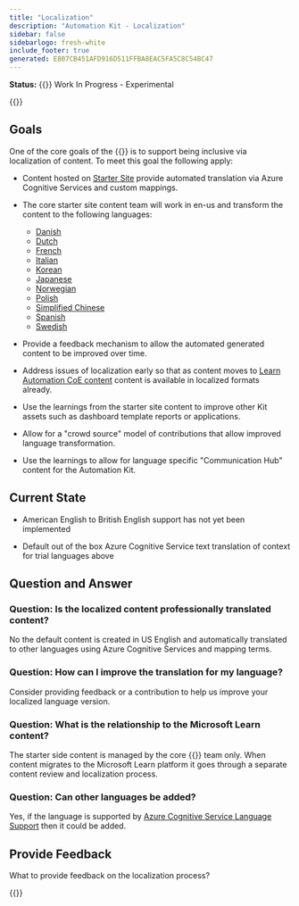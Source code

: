 ```yaml
---
title: "Localization"
description: "Automation Kit - Localization"
sidebar: false
sidebarlogo: fresh-white
include_footer: true
generated: E807CB451AFD916D511FFBA8EAC5FA5C8C54BC47
---
```


**Status:** {{<externalImage src="https://github.githubassets.com/images/icons/emoji/unicode/1f6a7.png" size="16x16" text="Construction Icon">}} Work In Progress - Experimental

{{<toc>}}

## Goals

One of the core goals of the {{<product-name>}} is to support being inclusive via localization of content. To meet this goal the following apply:

- Content hosted on [Starter Site](https://aka.ms/ak4pp/starter) provide automated translation via Azure Cognitive Services and custom mappings.

- The core starter site content team will work in en-us and transform the content to the following languages:

  - [Danish](https://microsoft.github.io/powercat-automation-kit/da/)
  - [Dutch](https://microsoft.github.io/powercat-automation-kit/nl/)
  - [French](https://microsoft.github.io/powercat-automation-kit/fr/)
  - [Italian](https://microsoft.github.io/powercat-automation-kit/it/)
  - [Korean](https://microsoft.github.io/powercat-automation-kit/ko/)
  - [Japanese](https://microsoft.github.io/powercat-automation-kit/ja/)
  - [Norwegian](https://microsoft.github.io/powercat-automation-kit/nb/)
  - [Polish](https://microsoft.github.io/powercat-automation-kit/pl/)
  - [Simplified Chinese](https://microsoft.github.io/powercat-automation-kit/zh-hans)
  - [Spanish](https://microsoft.github.io/powercat-automation-kit/es/)
  - [Swedish](https://microsoft.github.io/powercat-automation-kit/sv/)

- Provide a feedback mechanism to allow the automated generated content to be improved over time.

- Address issues of localization early so that as content moves to [Learn Automation CoE content](https://aka.ms/AutomationCoE) content is available in localized formats already.

- Use the learnings from the starter site content to improve other Kit assets such as dashboard template reports or applications.

- Allow for a "crowd source" model of contributions that allow improved language transformation.

- Use the learnings to allow for language specific "Communication Hub" content for the Automation Kit.

## Current State

- American English to British English support has not yet been implemented

- Default out of the box Azure Cognitive Service text translation of context for trial languages above

## Question and Answer

### **Question:** Is the localized content professionally translated content?

No the default content is created in US English and automatically translated to other languages using Azure Cognitive Services and mapping terms.

### **Question:** How can I improve the translation for my language?

Consider providing feedback or a contribution to help us improve your localized language version.

### **Question:** What is the relationship to the Microsoft Learn content?

The starter side content is managed by the core {{<product-name>}} team only. When content migrates to the Microsoft Learn platform it goes through a separate content review and localization process.

### **Question:** Can other languages be added?

Yes, if the language is supported by [Azure Cognitive Service Language Support](https://learn.microsoft.com/azure/cognitive-services/language-support) then it could be added.

## Provide Feedback

What to provide feedback on the localization process?

{{<questions name="/content/en-gb/localization.json" completed="Thank you for completing questions" showNavigationButtons="false" locale="en-gb">}}
